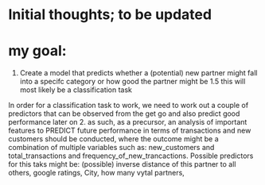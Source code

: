 # Initial thoughts; to be updated



# my goal:

1. Create a model that predicts whether a (potential) new partner might fall into a specifc category or how good the partner might be
1.5 this will most likely be a classification task

In order for a classification task to work, we need to work out a couple of predictors that can be observed from the get go and also predict good performance later on
2. as such, as a precursor, an analysis of important features to PREDICT future performance in terms of transactions and new customers should be conducted, where the outcome might be a combination of multiple variables such as: new_customers and total_transactions and frequency_of_new_trancactions. Possible predictors for this taks might be: (possible) inverse distance of this partner to all others, google ratings, City, how many vytal partners,  